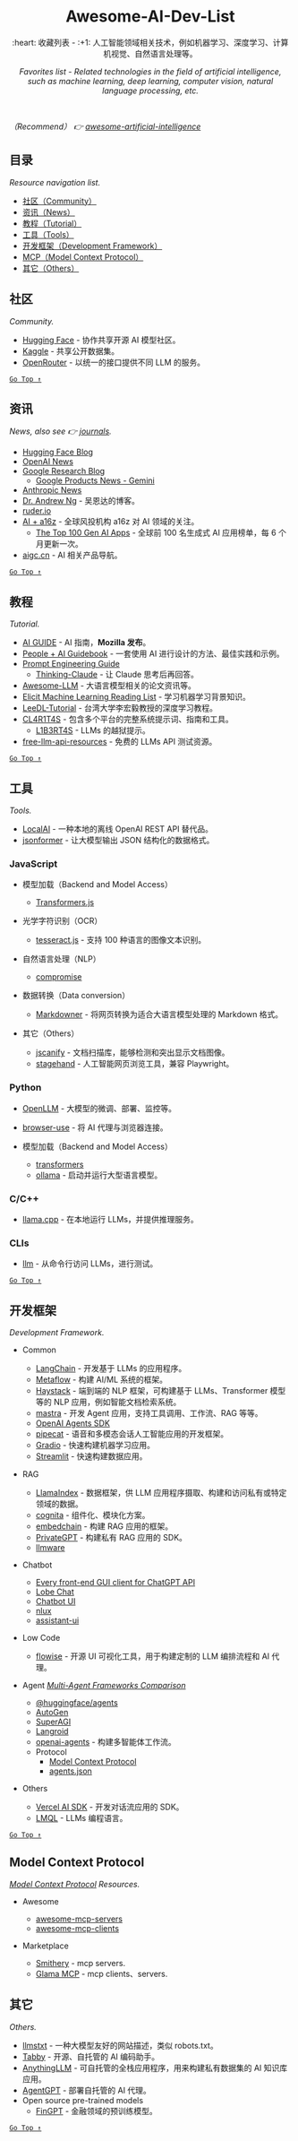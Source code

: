<div align="center">
  <h1>Awesome-AI-Dev-List</h1>

  <p>:heart: 收藏列表 - :+1: 人工智能领域相关技术，例如机器学习、深度学习、计算机视觉、自然语言处理等。</p>
  <p><i>Favorites list - Related technologies in the field of artificial intelligence, such as machine learning, deep learning, computer vision, natural language processing, etc.</i></p>
</div>

<br />

_（Recommend） :point_right: [awesome-artificial-intelligence](https://github.com/owainlewis/awesome-artificial-intelligence)_

## 目录

*Resource navigation list.*

- [社区（Community）](#社区)
- [资讯（News）](#资讯)
- [教程（Tutorial）](#教程)
- [工具（Tools）](#工具)
- [开发框架（Development Framework）](#开发框架)
- [MCP（Model Context Protocol）](#model-context-protocol)
- [其它（Others）](#其它)

## 社区

_Community._

- [Hugging Face](https://huggingface.co/) - 协作共享开源 AI 模型社区。
- [Kaggle](https://www.kaggle.com/) - 共享公开数据集。
- [OpenRouter](https://openrouter.ai/) - 以统一的接口提供不同 LLM 的服务。

[`Go Top ↑`](#awesome-ai-dev-list)

## 资讯

_News, also see 👉 [journals](awesome-dev-resource.md#技术期刊)._

- [Hugging Face Blog](https://huggingface.co/blog/)
- [OpenAI News](https://openai.com/news/)
- [Google Research Blog](https://ai.googleblog.com/)
  - [Google Products News - Gemini](https://blog.google/products/gemini/)
- [Anthropic News](https://www.anthropic.com/news)
- [Dr. Andrew Ng](https://www.andrewng.org/) - 吴恩达的博客。
- [ruder.io](https://www.ruder.io/)
- [AI + a16z](https://a16z.com/ai/) - 全球风投机构 a16z 对 AI 领域的关注。
  - [The Top 100 Gen AI Apps](https://a16z.com/100-gen-ai-apps/) - 全球前 100 名生成式 AI 应用榜单，每 6 个月更新一次。
- [aigc.cn](https://www.aigc.cn/) - AI 相关产品导航。

[`Go Top ↑`](#awesome-ai-dev-list)

## 教程

_Tutorial._

- [AI GUIDE](https://ai-guide.future.mozilla.org/) - AI 指南，**Mozilla 发布**。
- [People + AI Guidebook](https://pair.withgoogle.com/guidebook) - 一套使用 AI 进行设计的方法、最佳实践和示例。
- [Prompt Engineering Guide](https://www.promptingguide.ai/)
  - [Thinking-Claude](https://github.com/richards199999/Thinking-Claude) - 让 Claude 思考后再回答。
- [Awesome-LLM](https://github.com/Hannibal046/Awesome-LLM) - 大语言模型相关的论文资讯等。
- [Elicit Machine Learning Reading List](https://github.com/elicit/machine-learning-list) - 学习机器学习背景知识。
- [LeeDL-Tutorial](https://github.com/datawhalechina/leedl-tutorial) - 台湾大学李宏毅教授的深度学习教程。
- [CL4R1T4S](https://github.com/elder-plinius/CL4R1T4S) - 包含多个平台的完整系统提示词、指南和工具。
  - [L1B3RT4S](https://github.com/elder-plinius/L1B3RT4S) - LLMs 的越狱提示。
- [free-llm-api-resources](https://github.com/cheahjs/free-llm-api-resources) - 免费的 LLMs API 测试资源。

[`Go Top ↑`](#awesome-ai-dev-list)

## 工具

_Tools._

- [LocalAI](https://localai.io/) - 一种本地的离线 OpenAI REST API 替代品。
- [jsonformer](https://github.com/1rgs/jsonformer) - 让大模型输出 JSON 结构化的数据格式。

### JavaScript

- 模型加载（Backend and Model Access）
  - [Transformers.js](https://xenova.github.io/transformers.js/)

- 光学字符识别（OCR）
  - [tesseract.js](https://github.com/naptha/tesseract.js) - 支持 100 种语言的图像文本识别。

- 自然语言处理（NLP）
  - [compromise](http://compromise.cool/)
 
- 数据转换（Data conversion）
  - [Markdowner](https://md.dhr.wtf/) - 将网页转换为适合大语言模型处理的 Markdown 格式。
 
- 其它（Others）
  - [jscanify](https://colonelparrot.github.io/jscanify/) - 文档扫描库，能够检测和突出显示文档图像。
  - [stagehand](https://github.com/browserbase/stagehand) - 人工智能网页浏览工具，兼容 Playwright。

### Python

- [OpenLLM](https://github.com/bentoml/OpenLLM) - 大模型的微调、部署、监控等。
- [browser-use](https://github.com/browser-use/browser-use) - 将 AI 代理与浏览器连接。

- 模型加载（Backend and Model Access）
  - [transformers](https://github.com/huggingface/transformers)
  - [ollama](https://ollama.com/) - 启动并运行大型语言模型。

### C/C++

- [llama.cpp](https://github.com/ggml-org/llama.cpp) - 在本地运行 LLMs，并提供推理服务。

### CLIs

- [llm](https://github.com/simonw/llm) - 从命令行访问 LLMs，进行测试。

[`Go Top ↑`](#awesome-ai-dev-list)

## 开发框架

_Development Framework._

- Common
  - [LangChain](https://docs.langchain.com/) - 开发基于 LLMs 的应用程序。
  - [Metaflow](https://metaflow.org/) - 构建 AI/ML 系统的框架。
  - [Haystack](https://haystack.deepset.ai/) - 端到端的 NLP 框架，可构建基于 LLMs、Transformer 模型等的 NLP 应用，例如智能文档检索系统。
  - [mastra](https://mastra.ai/) - 开发 Agent 应用，支持工具调用、工作流、RAG 等等。
  - [OpenAI Agents SDK](https://openai.github.io/openai-agents-python/)
  - [pipecat](https://www.pipecat.ai/) - 语音和多模态会话人工智能应用的开发框架。
  - [Gradio](https://gradio.app/) - 快速构建机器学习应用。
  - [Streamlit](https://streamlit.io/) - 快速构建数据应用。

- RAG
  - [LlamaIndex](https://gpt-index.readthedocs.io/en/latest/index.html) - 数据框架，供 LLM 应用程序摄取、构建和访问私有或特定领域的数据。
  - [cognita](https://github.com/truefoundry/cognita) - 组件化、模块化方案。
  - [embedchain](https://github.com/embedchain/embedchain) - 构建 RAG 应用的框架。
  - [PrivateGPT](https://docs.privategpt.dev/overview) - 构建私有 RAG 应用的 SDK。
  - [llmware](https://llmware-ai.github.io/llmware/)

- Chatbot
  - [Every front-end GUI client for ChatGPT API](https://github.com/billmei/every-chatgpt-gui) 
  - [Lobe Chat](https://github.com/lobehub/lobe-chat)
  - [Chatbot UI](https://github.com/mckaywrigley/chatbot-ui)
  - [nlux](https://docs.nlkit.com/nlux)
  - [assistant-ui](https://github.com/Yonom/assistant-ui)

- Low Code
  - [flowise](https://flowiseai.com/) - 开源 UI 可视化工具，用于构建定制的 LLM 编排流程和 AI 代理。

- Agent _[Multi-Agent Frameworks Comparison](https://multiagentbook.com/labs/frameworks/)_
  - [@huggingface/agents](https://huggingface.co/blog/agents-js)
  - [AutoGen](https://microsoft.github.io/autogen/)
  - [SuperAGI](https://github.com/TransformerOptimus/SuperAGI)
  - [Langroid](https://langroid.github.io/langroid/)
  - [openai-agents](https://github.com/openai/openai-agents-python) - 构建多智能体工作流。
  - Protocol
    - [Model Context Protocol](https://modelcontextprotocol.io/)
    - [agents.json](https://docs.wild-card.ai/agentsjson/introduction)

- Others
  - [Vercel AI SDK](https://sdk.vercel.ai/docs) - 开发对话流应用的 SDK。
  - [LMQL](https://lmql.ai/) - LLMs 编程语言。

[`Go Top ↑`](#awesome-ai-dev-list)

## Model Context Protocol

_[Model Context Protocol](https://modelcontextprotocol.io/introduction) Resources._

- Awesome
  - [awesome-mcp-servers](https://github.com/punkpeye/awesome-mcp-servers)
  - [awesome-mcp-clients](https://github.com/punkpeye/awesome-mcp-clients/)

- Marketplace
  - [Smithery](https://smithery.ai/) - mcp servers.
  - [Glama MCP](https://glama.ai/mcp) - mcp clients、servers.

## 其它

_Others._

- [llmstxt](https://llmstxt.org/) - 一种大模型友好的网站描述，类似 robots.txt。
- [Tabby](https://tabby.tabbyml.com/) - 开源、自托管的 AI 编码助手。
- [AnythingLLM](https://github.com/Mintplex-Labs/anything-llm) - 可自托管的全栈应用程序，用来构建私有数据集的 AI 知识库应用。
- [AgentGPT](https://github.com/reworkd/AgentGPT) - 部署自托管的 AI 代理。
- Open source pre-trained models
  - [FinGPT](https://github.com/AI4Finance-Foundation/FinGPT) - 金融领域的预训练模型。

[`Go Top ↑`](#awesome-ai-dev-list)
